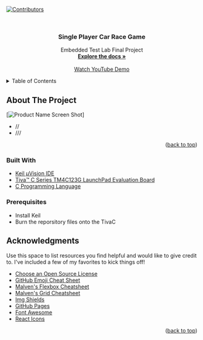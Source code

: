 <div id="top"></div>
<!-- PROJECT SHIELDS -->

[![Contributors][contributors-shield]][contributors-url]

<br />
<div align="center">

  <h3 align="center">Single Player Car Race Game</h3>

  <p align="center">
Embedded Test Lab Final Project
    <br />
    <a href="https://github.com/marsellino10/embedded-project/tree/main/embedded%20project"><strong>Explore the docs »</strong></a>
    <br />
    <br />
    <a href="////">Watch YouTube Demo</a>
  </p>
</div>

<details>
  <summary>Table of Contents</summary>
  <ol>
    <li>
      <a href="#about-the-project">About The Project</a>
      <ul>
        <li><a href="#built-with">Built With</a></li>
      </ul>
    </li>
    <li>
      <a href="#getting-started">Getting Started</a>
      <ul>
        <li><a href="#prerequisites">Prerequisites</a></li>
      </ul>
    </li>
    <li><a href="#acknowledgments">Acknowledgments</a></li>
  </ol>
</details>



## About The Project

[![Product Name Screen Shot][product-screenshot]]

* //
* ///

<p align="right">(<a href="#top">back to top</a>)</p>



### Built With

* [Keil µVision IDE](https://www2.keil.com/mdk5/uvision/)
* [Tiva™ C Series TM4C123G LaunchPad Evaluation Board](https://www.ti.com/lit/spmu296)
* [C Programming Language](https://www.learn-c.org/)


### Prerequisites
* Install Keil 
* Burn the reporsitory files onto the TivaC


## Acknowledgments

Use this space to list resources you find helpful and would like to give credit to. I've included a few of my favorites to kick things off!

* [Choose an Open Source License](https://choosealicense.com)
* [GitHub Emoji Cheat Sheet](https://www.webpagefx.com/tools/emoji-cheat-sheet)
* [Malven's Flexbox Cheatsheet](https://flexbox.malven.co/)
* [Malven's Grid Cheatsheet](https://grid.malven.co/)
* [Img Shields](https://shields.io)
* [GitHub Pages](https://pages.github.com)
* [Font Awesome](https://fontawesome.com)
* [React Icons](https://react-icons.github.io/react-icons/search)

<p align="right">(<a href="#top">back to top</a>)</p>


[contributors-shield]: https://img.shields.io/badge/contributors-6-blue
[contributors-url]: https://github.com/marsellino10/embedded-project/graphs/contributors
[product-screenshot]: ////////////////
